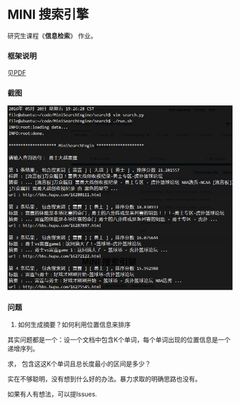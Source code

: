 # MINI 搜索引擎

研究生课程《**信息检索**》 作业。

### 框架说明

见[PDF](README.pdf)

### 截图

![运行截图](shotscreen.jpg)

### 问题

1. 如何生成摘要？如何利用位置信息来排序
  
  其实问题都是一个：设一个文档中包含K个单词，每个单词出现的位置信息是一个递增序列。
  
  求， 包含这这K个单词且总长度最小的区间是多少？

  实在不够聪明，没有想到什么好的办法。暴力求取的明确思路也没有。
  
  如果有人有想法，可以提Issues.
